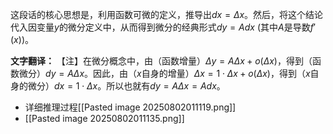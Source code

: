 这段话的核心思想是，利用函数可微的定义，推导出$dx = \Delta x$。然后，将这个结论代入因变量$y$的微分定义中，从而得到微分的经典形式$dy = Adx$ (其中$A$是导数$f'(x)$)。

**文字翻译：**
【注】在微分概念中，由（函数增量）$\Delta y = A\Delta x + o(\Delta x)$，得到（函数微分）$dy = A\Delta x$。因此，由（$x$自身的增量）$\Delta x = 1 \cdot \Delta x + o(\Delta x)$，得到（$x$自身的微分）$dx = 1 \cdot \Delta x$。所以也就有$dy = A\Delta x = Adx$。
- 详细推理过程[[Pasted image 20250802011119.png]]
 - [[Pasted image 20250802011135.png]]